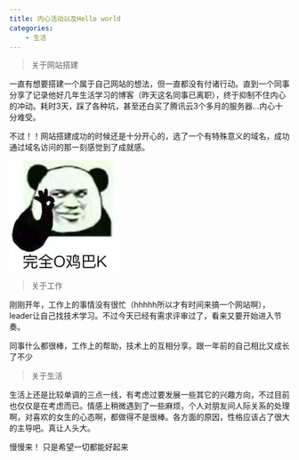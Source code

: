 ```yaml
---
title: 内心活动以及Hello world
categories: 
    - 生活
---
```


> 关于网站搭建

一直有想要搭建一个属于自己网站的想法，但一直都没有付诸行动。直到一个同事分享了记录他好几年生活学习的博客（昨天这名同事已离职），终于抑制不住内心的冲动。耗时3天，踩了各种坑，甚至还白买了腾讯云3个多月的服务器...内心十分难受。

不过！！网站搭建成功的时候还是十分开心的，选了一个有特殊意义的域名，成功通过域名访问的那一刻感觉到了成就感。

![](../static/imgs/20171202110518_WGjxk.jpeg)


> 关于工作

刚刚开年，工作上的事情没有很忙（hhhhh所以才有时间来搞一个网站啊），leader让自己找技术学习。不过今天已经有需求评审过了，看来又要开始进入节奏。

同事什么都很棒，工作上的帮助，技术上的互相分享。跟一年前的自己相比又成长了不少

> 关于生活

生活上还是比较单调的三点一线，有考虑过要发展一些其它的兴趣方向，不过目前也仅仅是在考虑而已。情感上稍微遇到了一些麻烦，个人对朋友间人际关系的处理啊，对喜欢的女生的心态啊，都做得不是很棒。各方面的原因，性格应该占了很大的主导吧。真让人头大。

慢慢来！    只是希望一切都能好起来